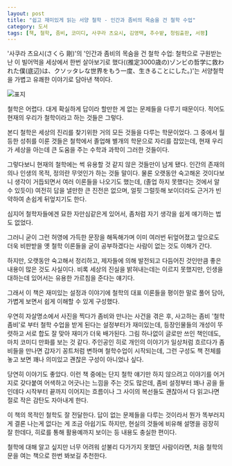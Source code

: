 ```yaml
---
layout: post
title: "쉽고 재미있게 읽는 서양 철학 - 인간과 좀비의 목숨을 건 철학 수업"
category: 도서
tags: [책, 철학, 좀비, 코미디, 사쿠라 츠요시, 김영택, 추수밭, 청림출판, 서평]
---
```


'사쿠라 츠요시(さくら 剛)'의
'인간과 좀비의 목숨을 건 철학 수업: 철학으로 구원받는 난 이 빌어먹을 세상에서 한번 살아보기로 했다((推定3000歳の)ゾンビの哲学に救われた僕(底辺)は、クソッタレな世界をもう一度、生きることにした。)'는
서양철학을 가볍고 유쾌한 이야기로 담아낸 책이다.

![표지](https://lh3.googleusercontent.com/pN7xbE7XfP55DMhunAa-QGfiBDk7eVYEsISYi9CJ-grfr4MFu5RGLai3aOiQhLmXNNtW0s9EldU1EA=s480)

철학은 어렵다.
대게 확실하게 답이라 할만한 게 없는 문제들을 다루기 때문이다.
적어도 현재의 우리가 철학이라고 하는 것들은 그렇다.

본디 철학은 세상의 진리를 찾기위한 거의 모든 것들을 다루는 학문이었다.
그 중에서 월등한 성취를 이룬 것들은 철학에서 졸업해 별개의 학문으로 자리를 잡았는데,
현재 우리가 세상을 아는데 큰 도움을 주는 수학과 과학이 그러한 것들이다.

그렇다보니 현재의 철학에는 썩 유용할 것 같지 않은 것들만이 남게 됐다.
인간의 존재의의나 인생의 목적, 정의란 무엇인가 하는 것들 말이다.
물론 오랫동안 숙고해온 것이다보니 생각이 거듭되면서 여러 이론들을 나오기도 했는데,
(졸업 하지 못했다는 것에서 알 수 있듯이)
여전히 답을 낼만한 큰 진전은 없으며,
얼핏 그럴듯해 보이더라도 근거가 빈약하여 손쉽게 뒤엎지기도 한다.

심지어 철학자들에겐 묘한 자만심같은게 있어서,
좀처럼 자기 생각을 쉽게 얘기하는 법도 없었다.

그러니 굳이 그런 허영에 가득한 문장을 해독해가며
이미 여러번 뒤엎어졌고 앞으로도 더욱 비판받을 옛 철학 이론들을
굳이 공부하겠다는 사람이 없는 것도 이해가 간다.

하지만, 오랫동안 숙고해서 정리하고,
제자들에 의해 발전되고 다듬어진 것인만큼 좋은 내용이 많은 것도 사실이다.
비록 세상의 진실을 밝혀내는데는 이르지 못했지만,
인생을 대하는데 있어서는 유용한 가르침을 준다는 얘기다.

그래서 이 책은 재미있는 설정과 이야기에 철학의 대표 이론들을 평이한 말로 풀어 담아,
가볍게 보면서 쉽게 이해할 수 있게 구성했다.

우연히 자살명소에서 사진을 찍다가 좀비와 만나는 사건을 겪은 후,
사고하는 좀비 '철학 좀비'로 부터 철학 수업을 받게 된다는 설정부터가 재미있는데,
등장인물들의 개성이 뚜렷하고 서로 합도 잘 맞아 재미가 더욱 배가된다.
그림 하나없이 글로만 쓰인 책인데도, 마치 코미디 만화를 보는 것 같다.
주인공인 히로 개인의 이야기가 일상처럼 흐르다가
좀비들을 만나면 갑자기 꽁트처럼 변하며 철학수업이 시작되는데,
그런 구성도 책 전체를 놓고 보면 꽤나 의미있고 괜찮은 구성이 아니었나 싶다.

당연히 이야기도 좋았다.
이런 책 중에는 단지 철학 얘기만 하지 않으려고 이야기를 어거지로 갖다붙여
어색하고 어긋나는 느낌을 주는 것도 많은데,
좀비 설정부터 꽤나 공을 들인데다
시작부터 끝까지 이어지는 흐름이나 그 사이의 복선들도 괜찮아서
다 읽고나면 절로 작은 감탄도 자아내게 한다.

이 책의 목적인 철학도 잘 전달한다.
답이 없는 문제들을 다루는 것이라서 뭔가 똑부러지게 결론 나는게 없다는 게 조금 아쉽기도 하지만,
현실의 것들에 비유해 설명을 굉장히 잘 한데다,
히로를 통해 활용예까지 보이는 등 내용도 충실한 편이다.

철학에 대해 알고 싶지만 너무 어려워 섣불리 다가가지 못했던 사람이라면,
처음 철학의 문을 여는 책으로 한번 봐보길 추천한다.
